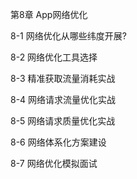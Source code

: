 第8章 App网络优化

8-1 网络优化从哪些纬度开展?

8-2 网络优化工具选择

8-3 精准获取流量消耗实战

8-4 网络请求流量优化实战

8-5 网络请求质量优化实战

8-6 网络体系化方案建设

8-7 网络优化模拟面试